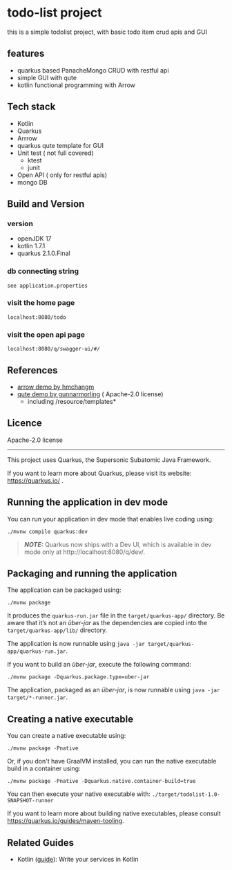 # todo-list project

this is a simple todolist project, with basic todo item crud apis and GUI

## features
- quarkus based PanacheMongo CRUD with restful api
- simple GUI with qute
- kotlin functional programming with Arrow

## Tech stack
- Kotlin
- Quarkus
- Arrrow
- quarkus qute template for GUI
- Unit test ( not full covered)
  - ktest
  - junit
- Open API ( only for restful apis)
- mongo DB 

## Build and Version
### version
- openJDK 17
- kotlin 1.7.1
- quarkus 2.1.0.Final

### db connecting string
```see application.properties```

### visit the home page
``` localhost:8080/todo ```

### visit the open api page
``` localhost:8080/q/swagger-ui/#/ ```

## References
- [arrow demo by hmchangm](https://github.com/hmchangm/quarkus-reactive-kotlin)
- [qute demo by gunnarmorling](https://github.com/gunnarmorling/quarkus-qute) ( Apache-2.0 license)
  - including /resource/templates*

## Licence
Apache-2.0 license

---
This project uses Quarkus, the Supersonic Subatomic Java Framework.

If you want to learn more about Quarkus, please visit its website: https://quarkus.io/ .

## Running the application in dev mode

You can run your application in dev mode that enables live coding using:

```shell script
./mvnw compile quarkus:dev
```

> **_NOTE:_**  Quarkus now ships with a Dev UI, which is available in dev mode only at http://localhost:8080/q/dev/.

## Packaging and running the application

The application can be packaged using:

```shell script
./mvnw package
```

It produces the `quarkus-run.jar` file in the `target/quarkus-app/` directory. Be aware that it’s not an _über-jar_ as
the dependencies are copied into the `target/quarkus-app/lib/` directory.

The application is now runnable using `java -jar target/quarkus-app/quarkus-run.jar`.

If you want to build an _über-jar_, execute the following command:

```shell script
./mvnw package -Dquarkus.package.type=uber-jar
```

The application, packaged as an _über-jar_, is now runnable using `java -jar target/*-runner.jar`.

## Creating a native executable

You can create a native executable using:

```shell script
./mvnw package -Pnative
```

Or, if you don't have GraalVM installed, you can run the native executable build in a container using:

```shell script
./mvnw package -Pnative -Dquarkus.native.container-build=true
```

You can then execute your native executable with: `./target/todolist-1.0-SNAPSHOT-runner`

If you want to learn more about building native executables, please consult https://quarkus.io/guides/maven-tooling.

## Related Guides

- Kotlin ([guide](https://quarkus.io/guides/kotlin)): Write your services in Kotlin
